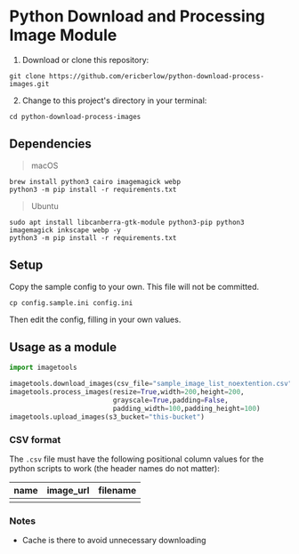 # Python Download and Processing Image Module
1. Download or clone this repository: 
```
git clone https://github.com/ericberlow/python-download-process-images.git
```
2. Change to this project's directory in your terminal: 
```
cd python-download-process-images
```

## Dependencies
> macOS
```
brew install python3 cairo imagemagick webp
python3 -m pip install -r requirements.txt
```
> Ubuntu
```
sudo apt install libcanberra-gtk-module python3-pip python3 imagemagick inkscape webp -y
python3 -m pip install -r requirements.txt
```

## Setup
Copy the sample config to your own. This file will not be committed.
```
cp config.sample.ini config.ini
```
Then edit the config, filling in your own values.

## Usage as a module
```python
import imagetools

imagetools.download_images(csv_file="sample_image_list_noextention.csv")
imagetools.process_images(resize=True,width=200,height=200,
                          grayscale=True,padding=False,
                          padding_width=100,padding_height=100)
imagetools.upload_images(s3_bucket="this-bucket")
```
### CSV format
The `.csv` file must have the following positional column values for the python scripts to work  (the header names do not matter):

| name | image_url | filename |
|------|-----------|----------|
|      |           |          |

### Notes
- Cache is there to avoid unnecessary downloading

